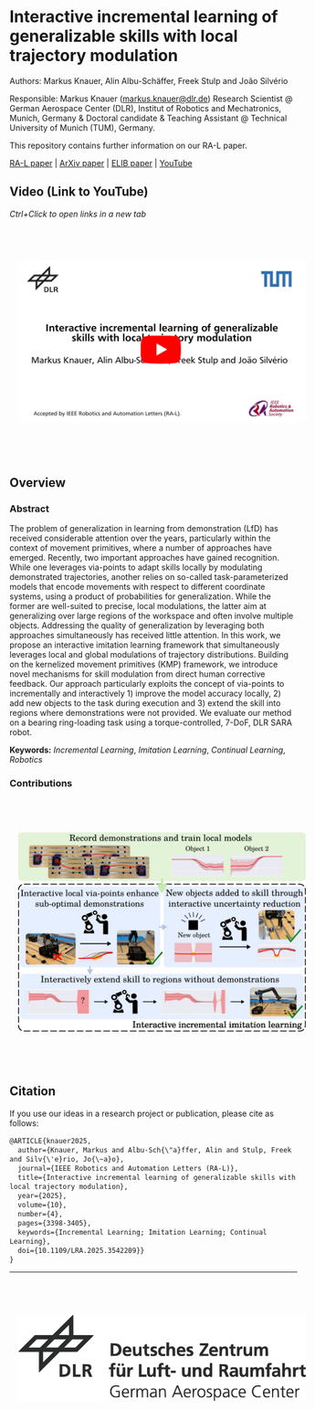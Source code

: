 # Interactive incremental learning of generalizable skills with local trajectory modulation
<base target="_blank">

Authors: Markus Knauer, Alin Albu-Schäffer, Freek Stulp and João Silvério

Responsible: Markus Knauer (markus.knauer@dlr.de)
Research Scientist @ German Aerospace Center (DLR), Institut of Robotics and Mechatronics, Munich, Germany &
Doctoral candidate & Teaching Assistant @ Technical University of Munich (TUM), Germany.

This repository contains further information on our RA-L paper.

[RA-L paper](https://ieeexplore.ieee.org/document/10887119/) | [ArXiv paper](https://arxiv.org/abs/2409.05655) | [ELIB paper](https://elib.dlr.de/212796/) | [YouTube](https://youtu.be/nqigz0l1syA)


## Video (Link to YouTube)
*Ctrl+Click to open links in a new tab*

<div align="center">
  <a href="https://www.youtube.com/watch?v=nqigz0l1syA" target="_blank"><img src="images/Thumbnail.jpg" hspace="3%" vspace="60px"></a>
</div>

## Overview

### Abstract
The problem of generalization in learning from demonstration (LfD) has received considerable attention over the years, particularly within the context of movement primitives, where a number of approaches have emerged. Recently, two important approaches have gained recognition. While one leverages via-points to adapt skills locally by modulating demonstrated trajectories, another relies on so-called task-parameterized models that encode movements with respect to different coordinate systems, using a product of probabilities for generalization. While the former are well-suited to precise, local modulations, the latter aim at generalizing over large regions of the workspace and often involve multiple objects. Addressing the quality of generalization by leveraging both approaches simultaneously has received little attention. In this work, we propose an interactive imitation learning framework that simultaneously leverages local and global modulations of trajectory distributions. Building on the kernelized movement primitives (KMP) framework, we introduce novel mechanisms for skill modulation from direct human corrective feedback. Our approach particularly exploits the concept of via-points to incrementally and interactively 1) improve the model accuracy locally, 2) add new objects to the task during execution and 3) extend the skill into regions where demonstrations were not provided. We evaluate our method on a bearing ring-loading task using a torque-controlled, 7-DoF, DLR SARA robot.

**Keywords:** *Incremental Learning*, *Imitation Learning*, *Continual Learning*, *Robotics*

### Contributions
<div align="center">
  <a href="https://arxiv.org/abs/2409.05655" target="_blank"><img src="images/approach_overview.jpg" hspace="3%" vspace="60px"></a>
</div>

## Citation 

If you use our ideas in a research project or publication, please cite as follows:

```
@ARTICLE{knauer2025,
  author={Knauer, Markus and Albu-Sch{\"a}ffer, Alin and Stulp, Freek and Silv{\'e}rio, Jo{\~a}o},
  journal={IEEE Robotics and Automation Letters (RA-L)},
  title={Interactive incremental learning of generalizable skills with local trajectory modulation},
  year={2025},
  volume={10},
  number={4},
  pages={3398-3405},
  keywords={Incremental Learning; Imitation Learning; Continual Learning},
  doi={10.1109/LRA.2025.3542209}}
}
```

---

<div align="center">
  <a href="https://www.dlr.de/EN/Home/home_node.html"><img src="images/logo.svg" hspace="3%" vspace="60px"></a>
</div>
